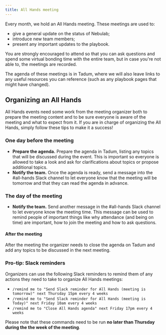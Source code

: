 ```yaml
---
title: All Hands meeting
---
```

Every month, we hold an All Hands meeting. These meetings are used to:

- give a general update on the status of Nebulab;
- introduce new team members;
- present any important updates to the playbook.

You are strongly encouraged to attend so that you can ask questions and spend some virtual
bonding time with the entire team, but in case you're not able to, the meetings are recorded.

The agenda of these meetings is in Tadum, where we will also leave links to any useful resources
you can reference (such as any playbook pages that might have changed).

## Organizing an All Hands

All Hands events need some work from the meeting organizer both to prepare the meeting content and
to be sure everyone is aware of the meeting and what to expect from it. If you are in charge of
organizing the All Hands, simply follow these tips to make it a success!

### One day before the meeting

- **Prepare the agenda.** Prepare the agenda in Tadum, listing any topics that will be discussed
  during the event. This is important so everyone is allowed to take a look and ask for
  clarifications about topics or propose additional topics.
- **Notify the team.** Once the agenda is ready, send a message into the #all-hands Slack channel to
  let everyone know that the meeting will be tomorrow and that they can read the agenda in advance.

### The day of the meeting

- **Notify the team.** Send another message in the #all-hands Slack channel to let everyone know the
  meeting time. This message can be used to remind people of important things like why attendance
  (and being on time) are important, how to join the meeting and how to ask questions.

#### After the meeting

After the meeting the organizer needs to close the agenda on Tadum and add any topics to be
discussed in the next meeting.

### Pro-tip: Slack reminders

Organizers can use the following Slack reminders to remind them of any actions they need to take
to organize All Hands meetings:

- `/remind me to "Send Slack reminder for All Hands (meeting is tomorrow)" next Thursday 15pm every 4 weeks`
- `/remind me to "Send Slack reminder for All Hands (meeting is Today)" next Friday 10am every 4 weeks`
- `/remind me to "Close All Hands agenda" next Friday 17pm every 4 weeks`

Please note that these commands need to be run **no later than Thursday during the the week of the
meeting**.
